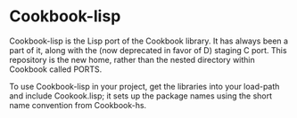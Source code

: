 # Cookbook-lisp
Cookbook-lisp is the Lisp port of the Cookbook library. It has always been a part of it, along with the (now deprecated in favor of D) staging C port. This repository is the new home, rather than the nested directory within Cookbook called PORTS.

To use Cookbook-lisp in your project, get the libraries into your load-path and include Cookook.lisp; it sets up the package names using the short name convention from Cookbook-hs.
